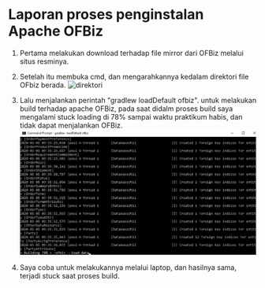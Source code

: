 <h1> Laporan proses penginstalan Apache OFBiz </h1>

1. Pertama melakukan download terhadap file mirror dari OFBiz melalui situs resminya.

2. Setelah itu membuka cmd, dan mengarahkannya kedalam direktori file OFbiz berada.
![direktori](/minggu-05/-dir-ofbiz.jpg)

3. Lalu menjalankan perintah "gradlew loadDefault ofbiz".  untuk melakukan build terhadap apache OFBiz, pada saat didalm proses build saya mengalami stuck loading di 78% sampai waktu praktikum habis, dan tidak dapat menjalankan OFBiz.
![stuck](/minggu-05/loading-build-offbiz.jpg)

4. Saya coba untuk melakukannya melalui laptop, dan hasilnya sama, terjadi stuck saat proses build.